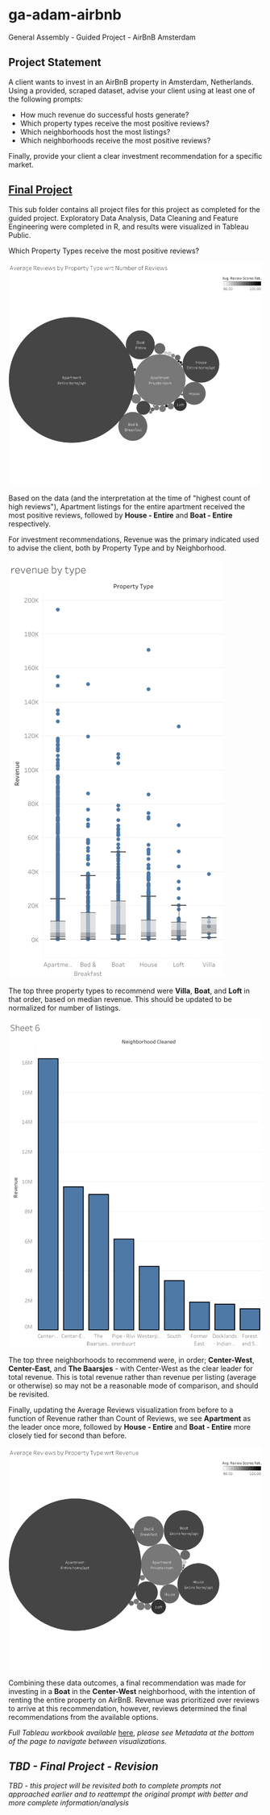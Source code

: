 # ga-adam-airbnb
General Assembly - Guided Project - AirBnB Amsterdam

## Project Statement

A client wants to invest in an AirBnB property in Amsterdam, Netherlands. Using a provided, scraped dataset, advise your client using at least one of the following prompts:

* How much revenue do successful hosts generate?
* Which property types receive the most positive reviews?
* Which neighborhoods host the most listings?
* Which neighborhoods receive the most positive reviews?

Finally, provide your client a clear investment recommendation for a specific market.

## [Final Project](https://github.com/Lwillio/ga-adam-airbnb/tree/main/final-project)

This sub folder contains all project files for this project as completed for the guided project. Exploratory Data Analysis, Data Cleaning and Feature Engineering were completed in R, and results were visualized in Tableau Public.

Which Property Types receive the most positive reviews?

![Average Reviews by Property Type as a function of Review and Count](https://github.com/Lwillio/ga-adam-airbnb/blob/main/final-project/images/avgRev-propType-reviews.png)

Based on the data (and the interpretation at the time of "highest count of high reviews"), Apartment listings for the entire apartment received the most positive reviews, followed by **House - Entire** and **Boat - Entire** respectively.

For investment recommendations, Revenue was the primary indicated used to advise the client, both by Property Type and by Neighborhood. 

![Revenue by Property Type](https://github.com/Lwillio/ga-adam-airbnb/blob/main/final-project/images/revenueByPropType.png)

The top three property types to recommend were **Villa**, **Boat**, and **Loft** in that order, based on median revenue. This should be updated to be normalized for number of listings.

![Revenue by Neighborhood](https://github.com/Lwillio/ga-adam-airbnb/blob/main/final-project/images/revenueByNeighborhood.png)

The top three neighborhoods to recommend were, in order; **Center-West**, **Center-East**, and **The Baarsjes** - with Center-West as the clear leader for total revenue. This is total revenue rather than revenue per listing (average or otherwise) so may not be a reasonable mode of comparison, and should be revisited.

Finally, updating the Average Reviews visualization from before to a function of Revenue rather than Count of Reviews, we see **Apartment** as the leader once more, followed by **House - Entire** and **Boat - Entire** more closely tied for second than before.

![Average Revenue by Property Type as function of Revenue](https://github.com/Lwillio/ga-adam-airbnb/blob/main/final-project/images/avgRev-propType-revenue.png)

Combining these data outcomes, a final recommendation was made for investing in a **Boat** in the **Center-West** neighborhood, with the intention of renting the entire property on AirBnB. Revenue was prioritized over reviews to arrive at this recommendation, however, reviews determined the final recommendations from the available options.

_Full Tableau workbook available_ [here](https://public.tableau.com/profile/lg1798#!/vizhome/Project1_672/HMAVGREVPTRT), _please see Metadata at the bottom of the page to navigate between visualizations._

## _TBD - Final Project - Revision_ 

_TBD - this project will be revisited both to complete prompts not approached earlier and to reattempt the original prompt with better and more complete information/analysis_
